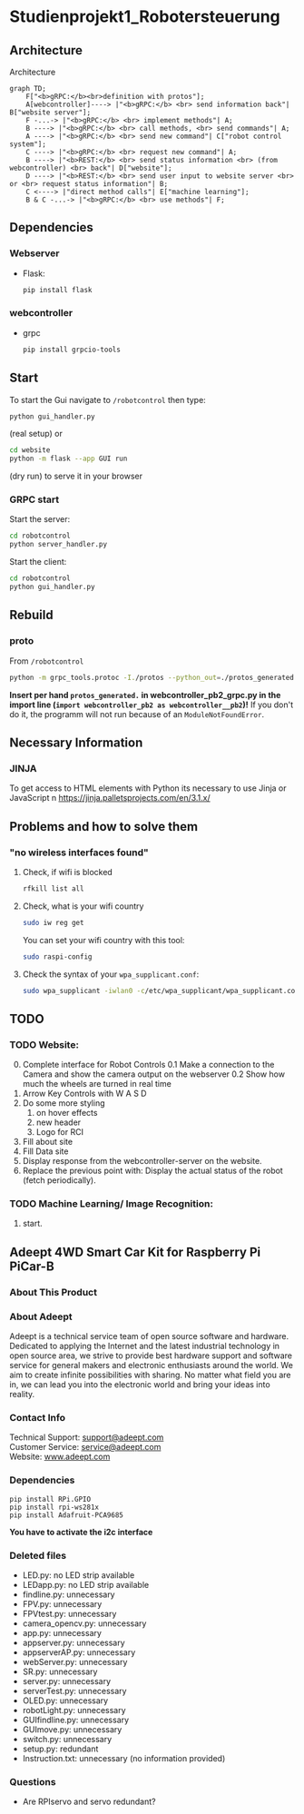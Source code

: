 # Studienprojekt1_Robotersteuerung
## 	Architecture
Architecture
```mermaid
graph TD;
    F["<b>gRPC:</b><br>definition with protos"];
    A[webcontroller]----> |"<b>gRPC:</b> <br> send information back"| B["website server"];
    F -...-> |"<b>gRPC:</b> <br> implement methods"| A;
    B ----> |"<b>gRPC:</b> <br> call methods, <br> send commands"| A;
    A ----> |"<b>gRPC:</b> <br> send new command"| C["robot control system"];
    C ----> |"<b>gRPC:</b> <br> request new command"| A;
    B ----> |"<b>REST:</b> <br> send status information <br> (from webcontroller) <br> back"| D["website"];
    D ----> |"<b>REST:</b> <br> send user input to website server <br> or <br> request status information"| B;
    C <----> |"direct method calls"| E["machine learning"];
    B & C -...-> |"<b>gRPC:</b> <br> use methods"| F;
```

## Dependencies
### Webserver
* Flask:
    ```bash
    pip install flask
    ```

### webcontroller
* grpc
    ```bash
    pip install grpcio-tools
    ```
## Start
To start the Gui navigate to `/robotcontrol` then type:
```bash
python gui_handler.py
```
(real setup)
or
```bash
cd website
python -m flask --app GUI run
```
(dry run)
to serve it in your browser

### GRPC start
Start the server:
```bash
cd robotcontrol
python server_handler.py
```

Start the client:
```bash
cd robotcontrol
python gui_handler.py
```

## Rebuild
### proto
From `/robotcontrol`
```bash
python -m grpc_tools.protoc -I./protos --python_out=./protos_generated --pyi_out=./protos_generated --grpc_python_out=./protos_generated ./protos/webcontroller.proto
```
**Insert per hand `protos_generated.` in webcontroller_pb2_grpc.py in the import line (`import webcontroller_pb2 as webcontroller__pb2`)!** If you don't do it, the programm will not run because of an `ModuleNotFoundError`.

## Necessary Information
### JINJA

To get access to HTML elements with Python its necessary to use Jinja or JavaScript
n
https://jinja.palletsprojects.com/en/3.1.x/


## Problems and how to solve them
### "no wireless interfaces found"
1. Check, if wifi is blocked
    ```bash
    rfkill list all
    ```
2. Check, what is your wifi country
    ```bash
    sudo iw reg get
    ```
    You can set your wifi country with this tool:
    ```bash
    sudo raspi-config
    ```
3. Check the syntax of your `wpa_supplicant.conf`:
    ```bash
    sudo wpa_supplicant -iwlan0 -c/etc/wpa_supplicant/wpa_supplicant.conf
    ```

## TODO
### TODO Website:
0. Complete interface for Robot Controls
    0.1 Make a connection to the Camera and show the camera output on the webserver
    0.2 Show how much the wheels are turned in real time
1. Arrow Key Controls with W A S D
2. Do some more styling
    1. on hover effects
    2. new header
    3. Logo for RCI
3. Fill about site
4. Fill Data site
5. Display response from the webcontroller-server on the website.
6. Replace the previous point with: Display the actual status of the robot (fetch periodically).

### TODO Machine Learning/ Image Recognition:
1. start.

## Adeept 4WD Smart Car Kit for Raspberry Pi PiCar-B

### About This Product

### About Adeept

Adeept is a technical service team of open source software and hardware. Dedicated to applying the Internet and the latest industrial technology in open source area, we strive to provide best hardware support and software service for general makers and electronic enthusiasts around the world. We aim to create infinite possibilities with sharing. No matter what field you are in, we can lead you into the electronic world and bring your ideas into reality.

### Contact Info
 Technical Support:  support@adeept.com<br/>
 Customer Service:   service@adeept.com<br/>
 Website:            www.adeept.com<br/>


### Dependencies
```
pip install RPi.GPIO  
pip install rpi-ws281x
pip install Adafruit-PCA9685
```

**You have to activate the i2c interface**

### Deleted files
* LED.py: no LED strip available
* LEDapp.py: no LED strip available
* findline.py: unnecessary
* FPV.py: unnecessary
* FPVtest.py: unnecessary
* camera_opencv.py: unnecessary
* app.py: unnecessary
* appserver.py: unnecessary
* appserverAP.py: unnecessary
* webServer.py: unnecessary
* SR.py: unnecessary
* server.py: unnecessary
* serverTest.py: unnecessary
* OLED.py: unnecessary
* robotLight.py: unnecessary
* GUIfindline.py: unnecessary
* GUImove.py: unnecessary
* switch.py: unnecessary
* setup.py: redundant
* Instruction.txt: unnecessary (no information provided)

### Questions
* Are RPIservo and servo redundant?